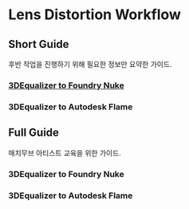 # Lens Distortion Workflow

## Short Guide

후반 작업을 진행하기 위해 필요한 정보만 요약한 가이드.

### [3DEqualizer to Foundry Nuke](docs/3DE_to_Nuke_short.md)

### 3DEqualizer to Autodesk Flame

## Full Guide

매치무브 아티스트 교육을 위한 가이드.

### 3DEqualizer to Foundry Nuke

### 3DEqualizer to Autodesk Flame
